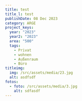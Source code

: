 ```yaml
---
title: test
title_l: test
publishDate: 08 Dec 2023
category: ARGE
project_keys:
  year: "2023"
  year2: "2023"
  area: "500"
  tags:
    - Privat
    - wohnen
    - Außenraum
    - Büro
titleimg:
  img: /src/assets/media/23.jpg
  alt: asdfsdf
fotos:
  - foto: /src/assets/media/3.jpg
    alt: sdfasdf
---
```

